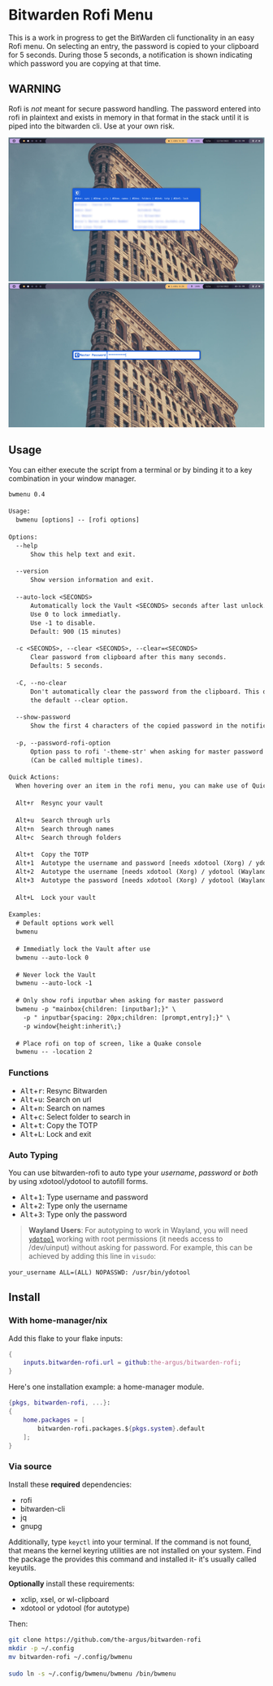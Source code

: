 # Bitwarden Rofi Menu

This is a work in progress to get the BitWarden cli functionality in an easy
Rofi menu. On selecting an entry, the password is copied to your clipboard for
5 seconds. During those 5 seconds, a notification is shown indicating which
password you are copying at that time.

## WARNING

Rofi is _not_ meant for secure password handling. The password
entered into rofi in plaintext and exists in memory in that format in the stack
until it is piped into the bitwarden cli. Use at your own risk.

![bitwarden-rofi](./img/password-selection.jpg)
![bitwarden-rofi master password selection](./img/master-password.jpg)

## Usage

You can either execute the script from a terminal or by binding it to a key
combination in your window manager.

```txt
bwmenu 0.4

Usage:
  bwmenu [options] -- [rofi options]

Options:
  --help
      Show this help text and exit.

  --version
      Show version information and exit.

  --auto-lock <SECONDS>
      Automatically lock the Vault <SECONDS> seconds after last unlock.
      Use 0 to lock immediatly.
      Use -1 to disable.
      Default: 900 (15 minutes)

  -c <SECONDS>, --clear <SECONDS>, --clear=<SECONDS>
      Clear password from clipboard after this many seconds.
      Defaults: 5 seconds.

  -C, --no-clear
      Don't automatically clear the password from the clipboard. This disables
      the default --clear option.

  --show-password
      Show the first 4 characters of the copied password in the notification.

  -p, --password-rofi-option
      Option pass to rofi '-theme-str' when asking for master password
      (Can be called multiple times).

Quick Actions:
  When hovering over an item in the rofi menu, you can make use of Quick Actions.

  Alt+r  Resync your vault

  Alt+u  Search through urls
  Alt+n  Search through names
  Alt+c  Search through folders

  Alt+t  Copy the TOTP
  Alt+1  Autotype the username and password [needs xdotool (Xorg) / ydotool (Wayland)]
  Alt+2  Autotype the username [needs xdotool (Xorg) / ydotool (Wayland)]
  Alt+3  Autotype the password [needs xdotool (Xorg) / ydotool (Wayland)]

  Alt+L  Lock your vault

Examples:
  # Default options work well
  bwmenu

  # Immediatly lock the Vault after use
  bwmenu --auto-lock 0

  # Never lock the Vault
  bwmenu --auto-lock -1

  # Only show rofi inputbar when asking for master password
  bwmenu -p "mainbox{children: [inputbar];}" \
    -p " inputbar{spacing: 20px;children: [prompt,entry];}" \
    -p window{height:inherit\;}

  # Place rofi on top of screen, like a Quake console
  bwmenu -- -location 2
```

### Functions

- <kbd>Alt</kbd>+<kbd>r</kbd>: Resync Bitwarden
- <kbd>Alt</kbd>+<kbd>u</kbd>: Search on url
- <kbd>Alt</kbd>+<kbd>n</kbd>: Search on names
- <kbd>Alt</kbd>+<kbd>c</kbd>: Select folder to search in
- <kbd>Alt</kbd>+<kbd>t</kbd>: Copy the TOTP
- <kbd>Alt</kbd>+<kbd>L</kbd>: Lock and exit

### Auto Typing

You can use bitwarden-rofi to auto type your _username_, _password_ or _both_ by
using xdotool/ydotool to autofill forms.

- <kbd>Alt</kbd>+<kbd>1</kbd>: Type username and password
- <kbd>Alt</kbd>+<kbd>2</kbd>: Type only the username
- <kbd>Alt</kbd>+<kbd>3</kbd>: Type only the password

> **Wayland Users**: For autotyping to work in Wayland, you will need
> [`ydotool`](https://github.com/ReimuNotMoe/ydotool) working with root
> permissions (it needs access to /dev/uinput) without asking for password. For
> example, this can be achieved by adding this line in `visudo`:

`your_username ALL=(ALL) NOPASSWD: /usr/bin/ydotool`

## Install

### With home-manager/nix

Add this flake to your flake inputs:

```nix
{
    inputs.bitwarden-rofi.url = github:the-argus/bitwarden-rofi;
}
```

Here's one installation example: a home-manager module.

```nix
{pkgs, bitwarden-rofi, ...}:
{
    home.packages = [
        bitwarden-rofi.packages.${pkgs.system}.default
    ];
}
```

### Via source

Install these **required** dependencies:

- rofi
- bitwarden-cli
- jq
- gnupg

Additionally, type `keyctl` into your terminal. If the command is not found,
that means the kernel keyring utilities are not installed on your system. Find
the package the provides this command and installed it- it's usually called
keyutils.

**Optionally** install these requirements:

- xclip, xsel, or wl-clipboard
- xdotool or ydotool (for autotype)

Then:

```bash
git clone https://github.com/the-argus/bitwarden-rofi
mkdir -p ~/.config
mv bitwarden-rofi ~/.config/bwmenu

sudo ln -s ~/.config/bwmenu/bwmenu /bin/bwmenu
```
